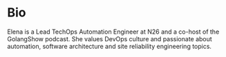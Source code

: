 # Bio

Elena is a Lead TechOps Automation Engineer at N26 and a co-host of the GolangShow podcast.
She values DevOps culture and passionate about automation, software architecture and site reliability engineering topics.
